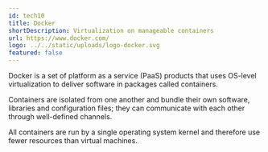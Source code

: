 ```yaml
---
id: tech10
title: Docker
shortDescription: Virtualization on manageable containers
url: https://www.docker.com/
logo: ../../static/uploads/logo-docker.svg
featured: false
---
```

Docker is a set of platform as a service (PaaS) products that uses OS-level virtualization to deliver software in packages called containers.

Containers are isolated from one another and bundle their own software,
libraries and configuration files; they can communicate with each other through well-defined channels.

All containers are run by a single operating system kernel and therefore use fewer resources than virtual machines.